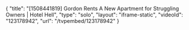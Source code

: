 {
    "title": "[1508441819] Gordon Rents A New Apartment for Struggling Owners | Hotel Hell",
    "type": "solo",
    "layout": "iframe-static",
    "videoId": "123178942",
    "url": "\/tvpembed\/123178942"
}